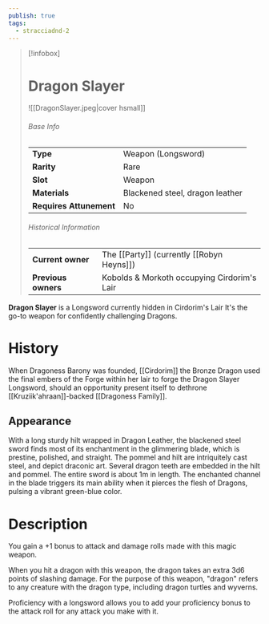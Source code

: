 ```yaml
---
publish: true
tags:
  - stracciadnd-2
---
```

> [!infobox]  
> # Dragon Slayer
> ![[DragonSlayer.jpeg|cover hsmall]]
> ###### Base Info
> | | |
> |---|---|
> | **Type** | Weapon (Longsword) |
> | **Rarity** | Rare |
> | **Slot** | Weapon |
> | **Materials** | Blackened steel, dragon leather |
> | **Requires Attunement** | No |
> ###### Historical Information
> | | |
> |---|---|
> | **Current owner** | The [[Party]] (currently [[Robyn Heyns]]) |
> | **Previous owners** | Kobolds & Morkoth occupying Cirdorim's Lair |

**Dragon Slayer** is a Longsword currently hidden in Cirdorim's Lair It's the go-to weapon for confidently challenging Dragons.
# History
When Dragoness Barony was founded, [[Cirdorim]] the Bronze Dragon used the final embers of the Forge within her lair to forge the Dragon Slayer Longsword, should an opportunity present itself to dethrone [[Kruziik'ahraan]]-backed [[Dragoness Family]].
## Appearance
With a long sturdy hilt wrapped in Dragon Leather, the blackened steel sword finds most of its enchantment in the glimmering blade, which is prestine, polished, and straight. The pommel and hilt are intriquitely cast steel, and depict draconic art. Several dragon teeth are embedded in the hilt and pommel. The entire sword is about 1m in length. The enchanted channel in the blade triggers its main ability when it pierces the flesh of Dragons, pulsing a vibrant green-blue color.
# Description
You gain a +1 bonus to attack and damage rolls made with this magic weapon.

When you hit a dragon with this weapon, the dragon takes an extra 3d6 points of slashing damage. For the purpose of this weapon, "dragon" refers to any creature with the dragon type, including dragon turtles and wyverns.

Proficiency with a longsword allows you to add your proficiency bonus to the attack roll for any attack you make with it.